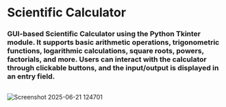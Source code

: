 # Scientific Calculator
### GUI-based Scientific Calculator using the Python Tkinter module. It supports basic arithmetic operations, trigonometric functions, logarithmic calculations, square roots, powers, factorials, and more. Users can interact with the calculator through clickable buttons, and the input/output is displayed in an entry field.
##
![Screenshot 2025-06-21 124701](https://github.com/user-attachments/assets/f126e0ba-45c2-45cb-8f86-39b8ee898758)
